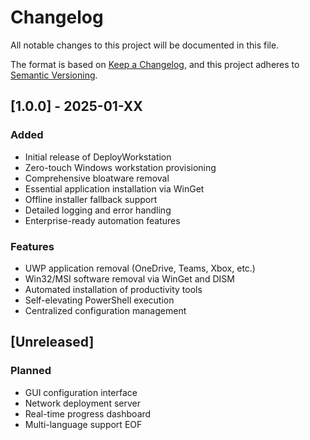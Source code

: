 # Changelog

All notable changes to this project will be documented in this file.

The format is based on [Keep a Changelog](https://keepachangelog.com/en/1.0.0/),
and this project adheres to [Semantic Versioning](https://semver.org/spec/v2.0.0.html).

## [1.0.0] - 2025-01-XX
### Added
- Initial release of DeployWorkstation
- Zero-touch Windows workstation provisioning
- Comprehensive bloatware removal
- Essential application installation via WinGet
- Offline installer fallback support
- Detailed logging and error handling
- Enterprise-ready automation features

### Features
- UWP application removal (OneDrive, Teams, Xbox, etc.)
- Win32/MSI software removal via WinGet and DISM
- Automated installation of productivity tools
- Self-elevating PowerShell execution
- Centralized configuration management

## [Unreleased]
### Planned
- GUI configuration interface
- Network deployment server
- Real-time progress dashboard
- Multi-language support
EOF
